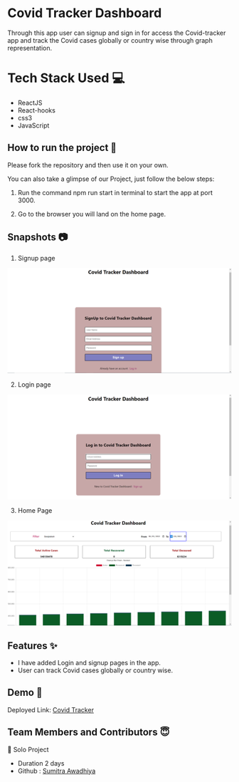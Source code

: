 # Covid Tracker Dashboard

Through this app user can signup and sign in for access the Covid-tracker app and track the Covid cases globally or country wise through graph representation.

# Tech Stack Used 💻

- ReactJS
- React-hooks
- css3
- JavaScript

## How to run the project 🚀

Please fork the repository and then use it on your own.

You can also take a glimpse of our Project, just follow the below steps:

1. Run the command npm run start in terminal to start the app at port 3000.

2. Go to the browser you will land on the home page.


## Snapshots 📷

1. Signup page

![SignUp Page](./Images/signup.png)

2. Login page

![Login Page](./Images/login.png)

3. Home Page

![Home Page](./Images/homepage.png)


## Features ✨
- I have added Login and signup pages in the app.
- User can track Covid cases globally or country wise.

## Demo 🎥

Deployed Link: [Covid Tracker](https://covid-tracker-mfjeayt97-sumitra05.vercel.app/)

## Team Members and Contributors 😇

👤 Solo Project
- Duration 2 days
- Github : [Sumitra Awadhiya](https://github.com/sumitra05)
